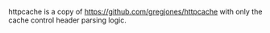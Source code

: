 httpcache is a copy of <https://github.com/gregjones/httpcache>
with only the cache control header parsing logic.
